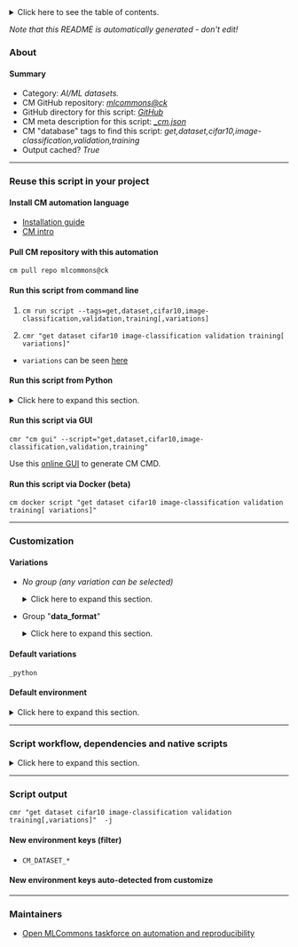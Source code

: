 <details>
<summary>Click here to see the table of contents.</summary>

* [About](#about)
* [Summary](#summary)
* [Reuse this script in your project](#reuse-this-script-in-your-project)
  * [ Install CM automation language](#install-cm-automation-language)
  * [ Check CM script flags](#check-cm-script-flags)
  * [ Run this script from command line](#run-this-script-from-command-line)
  * [ Run this script from Python](#run-this-script-from-python)
  * [ Run this script via GUI](#run-this-script-via-gui)
  * [ Run this script via Docker (beta)](#run-this-script-via-docker-(beta))
* [Customization](#customization)
  * [ Variations](#variations)
  * [ Default environment](#default-environment)
* [Script workflow, dependencies and native scripts](#script-workflow-dependencies-and-native-scripts)
* [Script output](#script-output)
* [New environment keys (filter)](#new-environment-keys-(filter))
* [New environment keys auto-detected from customize](#new-environment-keys-auto-detected-from-customize)
* [Maintainers](#maintainers)

</details>

*Note that this README is automatically generated - don't edit!*

### About

#### Summary

* Category: *AI/ML datasets.*
* CM GitHub repository: *[mlcommons@ck](https://github.com/mlcommons/ck/tree/master/cm-mlops)*
* GitHub directory for this script: *[GitHub](https://github.com/mlcommons/ck/tree/master/cm-mlops/script/get-dataset-cifar10)*
* CM meta description for this script: *[_cm.json](_cm.json)*
* CM "database" tags to find this script: *get,dataset,cifar10,image-classification,validation,training*
* Output cached? *True*
___
### Reuse this script in your project

#### Install CM automation language

* [Installation guide](https://github.com/mlcommons/ck/blob/master/docs/installation.md)
* [CM intro](https://doi.org/10.5281/zenodo.8105339)

#### Pull CM repository with this automation

```cm pull repo mlcommons@ck```


#### Run this script from command line

1. `cm run script --tags=get,dataset,cifar10,image-classification,validation,training[,variations] `

2. `cmr "get dataset cifar10 image-classification validation training[ variations]" `

* `variations` can be seen [here](#variations)

#### Run this script from Python

<details>
<summary>Click here to expand this section.</summary>

```python

import cmind

r = cmind.access({'action':'run'
                  'automation':'script',
                  'tags':'get,dataset,cifar10,image-classification,validation,training'
                  'out':'con',
                  ...
                  (other input keys for this script)
                  ...
                 })

if r['return']>0:
    print (r['error'])

```

</details>


#### Run this script via GUI

```cmr "cm gui" --script="get,dataset,cifar10,image-classification,validation,training"```

Use this [online GUI](https://cKnowledge.org/cm-gui/?tags=get,dataset,cifar10,image-classification,validation,training) to generate CM CMD.

#### Run this script via Docker (beta)

`cm docker script "get dataset cifar10 image-classification validation training[ variations]" `

___
### Customization


#### Variations

  * *No group (any variation can be selected)*
    <details>
    <summary>Click here to expand this section.</summary>

    * `_tiny`
      - Environment variables:
        - *CM_DATASET_CONVERT_TO_TINYMLPERF*: `yes`
      - Workflow:
        1. ***Read "deps" on other CM scripts***
           * get,python3
             * CM names: `--adr.['python', 'python3']...`
             - CM script: [get-python3](https://github.com/mlcommons/ck/tree/master/cm-mlops/script/get-python3)
           * get,tinymlperf,src
             - CM script: [get-mlperf-tiny-src](https://github.com/mlcommons/ck/tree/master/cm-mlops/script/get-mlperf-tiny-src)
           * get,src,eembc,energy-runner
             - CM script: [get-mlperf-tiny-eembc-energy-runner-src](https://github.com/mlcommons/ck/tree/master/cm-mlops/script/get-mlperf-tiny-eembc-energy-runner-src)

    </details>


  * Group "**data_format**"
    <details>
    <summary>Click here to expand this section.</summary>

    * **`_python`** (default)
      - Environment variables:
        - *CM_DATASET*: `CIFAR10`
        - *CM_DATASET_FILENAME*: `cifar-10-python.tar.gz`
        - *CM_DATASET_FILENAME1*: `cifar-10-python.tar`
        - *CM_DATASET_CIFAR10*: `https://www.cs.toronto.edu/~kriz/cifar-10-python.tar.gz`
      - Workflow:

    </details>


#### Default variations

`_python`
#### Default environment

<details>
<summary>Click here to expand this section.</summary>

These keys can be updated via `--env.KEY=VALUE` or `env` dictionary in `@input.json` or using script flags.


</details>

___
### Script workflow, dependencies and native scripts

<details>
<summary>Click here to expand this section.</summary>

  1. ***Read "deps" on other CM scripts from [meta](https://github.com/mlcommons/ck/tree/master/cm-mlops/script/get-dataset-cifar10/_cm.json)***
     * detect,os
       - CM script: [detect-os](https://github.com/mlcommons/ck/tree/master/cm-mlops/script/detect-os)
  1. ***Run "preprocess" function from [customize.py](https://github.com/mlcommons/ck/tree/master/cm-mlops/script/get-dataset-cifar10/customize.py)***
  1. Read "prehook_deps" on other CM scripts from [meta](https://github.com/mlcommons/ck/tree/master/cm-mlops/script/get-dataset-cifar10/_cm.json)
  1. ***Run native script if exists***
     * [run.bat](https://github.com/mlcommons/ck/tree/master/cm-mlops/script/get-dataset-cifar10/run.bat)
     * [run.sh](https://github.com/mlcommons/ck/tree/master/cm-mlops/script/get-dataset-cifar10/run.sh)
  1. Read "posthook_deps" on other CM scripts from [meta](https://github.com/mlcommons/ck/tree/master/cm-mlops/script/get-dataset-cifar10/_cm.json)
  1. ***Run "postrocess" function from [customize.py](https://github.com/mlcommons/ck/tree/master/cm-mlops/script/get-dataset-cifar10/customize.py)***
  1. Read "post_deps" on other CM scripts from [meta](https://github.com/mlcommons/ck/tree/master/cm-mlops/script/get-dataset-cifar10/_cm.json)
</details>

___
### Script output
`cmr "get dataset cifar10 image-classification validation training[,variations]"  -j`
#### New environment keys (filter)

* `CM_DATASET_*`
#### New environment keys auto-detected from customize

___
### Maintainers

* [Open MLCommons taskforce on automation and reproducibility](https://github.com/mlcommons/ck/blob/master/docs/taskforce.md)